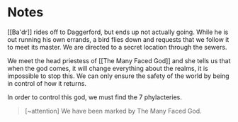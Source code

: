 # Notes

[[Ba'dr]] rides off to Daggerford, but ends up not actually going. While he is out running his own errands, a bird flies down and requests that we follow it to meet its master. We are directed to a secret location through the sewers.

We meet the head priestess of [[The Many Faced God]] and she tells us that when the god comes, it will change everything about the realms, it is impossible to stop this. We can only ensure the safety of the world by being in control of how it returns.

In order to control this god, we must find the 7 phylacteries.

> [~attention] We have been marked by The Many Faced God.

